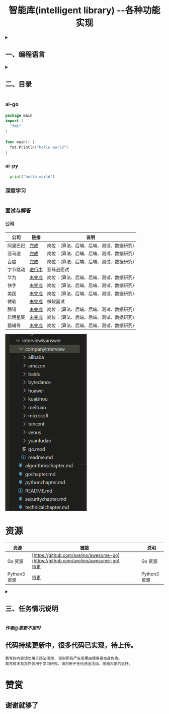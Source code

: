 <h1 align="center">智能库(intelligent library) --各种功能实现
  <br>
</h1>
<details>
  <summary><h2>一、编程语言</h2></summary>

  ```go
  Go 1.20
  ```
  ```python
  Python 3.11
  ```
</details>
<details>
  <summary><h2>二、目录</h2></summary>
  
  - [ai-go](#ai-go)
    - [算法](#算法)
    - [深度学习](#Go深度学习)
      - 。。。。
    - [功能库](#功能库)
      - [数据库](#数据库)
      - [FTP](#FTP)
      - [POP3](#POP3)
      - [SSH](#SSH)
      - [Telnet](#Telnet)
      - [VMware](#VMWare)
      - [SMB](#SMB)
      - [SMTP](#SMTP)
      - 。。。。
    - [Go书籍](#Go书籍)
      - 。。。。
    - [Go教程](#Go教程)
      - 。。。。
    - [网络安全开发](#Go网络安全开发)
      - 。。。。
    - [系统设计](#Go系统设计)
     - 。。。。
  - [ai-py](#ai-py)
    - [算法](#算法)
      - 。。。。
    - [深度学习](#py深度学习)
      - 。。。。
    - [Python3书籍](#Python3书籍)
      - 。。。。
    - [Python3教程](#Python3教程)
      - 。。。。
    - [网络安全开发](#py网络安全开发)
      - 。。。。
    - [系统设计](#py系统设计)
      - 。。。。
  - [深度学习](#深度学习)
  - [面试与解答](#面试与解答)
    - [公司](#公司)
  - [资源](#资源)
</details>



### ai-go
```go
package main
import (
  "fmt"
)

func main() {
  fmt.Println("hello world")
}
```

### ai-py
```python
  print("hello world")
```

### 深度学习
```

```

### 面试与解答
#### 公司
|公司|链接|说明|
|---|---|---|
|阿里巴巴|[完成](https://github.com/pzspsh/intelligentlibrary/tree/main/interview%26answer/companyinterview/alibaba)|岗位：(算法、后端、后端、测试、数据研究)|
|亚马逊|[完成](https://github.com/pzspsh/intelligentlibrary/tree/main/interview%26answer/companyinterview/amazon)|岗位：(算法、后端、后端、测试、数据研究)|
|百度|[完成](https://github.com/pzspsh/intelligentlibrary/tree/main/interview%26answer/companyinterview/baidu)|岗位：(算法、后端、后端、测试、数据研究)|
|字节跳动|[进行中](https://github.com/pzspsh/intelligentlibrary/tree/main/interview%26answer/companyinterview/bytedance)|亚马逊面试|
|华为|[未完成](https://github.com/pzspsh/intelligentlibrary/tree/main/interview%26answer/companyinterview/huawei)|岗位：(算法、后端、后端、测试、数据研究)|
|快手|[未完成](https://github.com/pzspsh/intelligentlibrary/tree/main/interview%26answer/companyinterview/kuaishou)|岗位：(算法、后端、后端、测试、数据研究)|
|美团|[未完成](https://github.com/pzspsh/intelligentlibrary/tree/main/interview%26answer/companyinterview/meituan)|岗位：(算法、后端、后端、测试、数据研究)|
|微软|[未完成](https://github.com/pzspsh/intelligentlibrary/tree/main/interview%26answer/companyinterview/microsoft)|微软面试|
|腾讯|[未完成](https://github.com/pzspsh/intelligentlibrary/tree/main/interview%26answer/companyinterview/tencent)|岗位：(算法、后端、后端、测试、数据研究)|
|启明星辰|[未完成](https://github.com/pzspsh/intelligentlibrary/tree/main/interview%26answer/companyinterview/venus)|岗位：(算法、后端、后端、测试、数据研究)|
|猿辅导|[未完成](https://github.com/pzspsh/intelligentlibrary/tree/main/interview%26answer/companyinterview/yuanfudao)|岗位：(算法、后端、后端、测试、数据研究)|

![img](https://github.com/pzspsh/intelligentlibrary/blob/main/images/companyinterview.png)

# 资源
|资源|链接|说明|
|---|---|---|
|Go 资源|   [https://github.com/avelino/awesome-go](https://github.com/avelino/awesome-go)<br> [待更]()     |Go 资源|
|Python3 资源|   [待更]()    |Python3 资源|

<details>
<summary><h2>三、任务情况说明</h2></summary>

|任务    |    情况  |说明|链接|
|--------|---------|--|--|
|算法    |部分完成  |--|--|
|深度学习 |未完成   |--|--|
|Go教程  |整理中    |--|--|
|Python  |整理中   |--|--|
|面试&解答|部分完成 |--|--|
|总结     |--      |--|--|
</details>

##### 作者@更新不定时
## 代码持续更新中，很多代码已实现，待上传。
```
我写的内容请勿用于违法活动, 否则所有产生后果由使用者自身负责。
我写技术及文件仅用于学习研究，请勿用于任何违法活动，感谢大家的支持。
```
# 赞赏
## 谢谢就够了